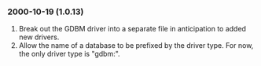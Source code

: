 ### 2000\-10\-19 (1\.0\.13\)

1. Break out the GDBM driver into a separate file in anticipation
 to added new drivers.
2. Allow the name of a database to be prefixed by the driver type.
 For now, the only driver type is "gdbm:".




